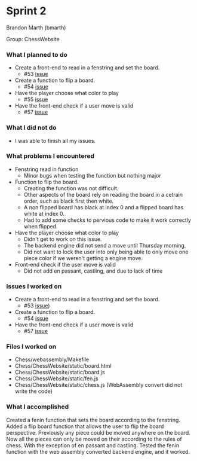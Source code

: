 # Sprint 2

Brandon Marth (bmarth) 

Group: ChessWebsite

### What I planned to do
- Create a front-end to read in a fenstring and set the board.
    * #53 [issue](https://github.com/utk-cs340-fall22/Chess/issues/53)
- Create a function to flip a board.
    * #54 [issue](https://github.com/utk-cs340-fall22/Chess/issues/54)
- Have the player choose what color to play
    * #55 [issue](https://github.com/utk-cs340-fall22/Chess/issues/55)
- Have the front-end check if a user move is valid
    * #57 [issue](https://github.com/utk-cs340-fall22/Chess/issues/57)

### What I did not do
- I was able to finish all my issues.

### What problems I encountered
- Fenstring read in function
    * Minor bugs when testing the function but nothing major
- Function to flip the board.
    * Creating the function was not difficult.
    * Other aspects of the board rely on reading the board in a cetrain order, such as black first then white.
    * A non flipped board has black at index 0 and a flipped board has white at index 0.
    * Had to add some checks to pervious code to make it work correctly when flipped.
- Have the player choose what color to play
    * Didn't get to work on this issue.
    * The backend engine did not send a move until Thursday morning.
    * Did not want to lock the user into only being able to only move one piece color if we weren't getting a engine move.
- Front-end check if the user move is valid
    * Did not add en passant, castling, and due to lack of time

### Issues I worked on
- Create a front-end to read in a fenstring and set the board.
    * #53 [issue](https://github.com/utk-cs340-fall22/Chess/issues/53))
- Create a function to flip a board.
    * #54 [issue](https://github.com/utk-cs340-fall22/Chess/issues/54)
- Have the front-end check if a user move is valid
    * #57 [issue](https://github.com/utk-cs340-fall22/Chess/issues/57)

### Files I worked on
- Chess/webassembly/Makefile
- Chess/ChessWebsite/static/board.html
- Chess/ChessWebsite/static/board.js
- Chess/ChessWebsite/static/fen.js
- Chess/ChessWebsite/static/chess.js (WebAssembly convert did not write the code)

### What I accomplished
Created a fenin function that sets the board according to the fenstring. Added a flip board function that allows the user to flip the board perspective. Previously any piece could be moved anywhere on the board. Now all the pieces can only be moved on their according to the rules of chess. With the exception of en passant and castling. Tested the fenin function with the web assembly converted backend engine, and it worked.